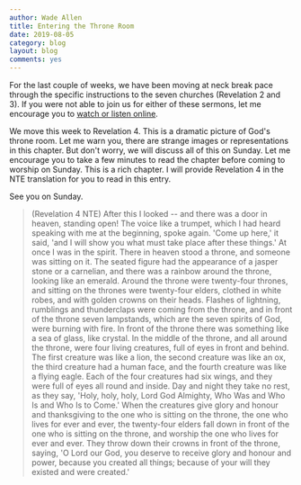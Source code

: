 ```yaml
---
author: Wade Allen
title: Entering the Throne Room
date: 2019-08-05
category: blog
layout: blog
comments: yes
---
```


For the last couple of weeks, we have been moving at neck break pace through the specific instructions to the seven churches (Revelation 2 and 3). If you were not able to join us for either of these sermons, let me encourage you to [watch or listen online](https://fbcmuncie.org/keepup).

We move this week to Revelation 4. This is a dramatic picture of God's throne room. Let me warn you, there are strange images or representations in this chapter. But don't worry, we will discuss all of this on Sunday. Let me encourage you to take a few minutes to read the chapter before coming to worship on Sunday. This is a rich chapter. I will provide Revelation 4 in the NTE translation for you to read in this entry.

See you on Sunday.

>(Revelation 4 NTE) After this I looked -- and there was a door in heaven, standing open! The voice like a trumpet, which I had heard speaking with me at the beginning, spoke again. 'Come up here,' it said, 'and I will show you what must take place after these things.' At once I was in the spirit. There in heaven stood a throne, and someone was sitting on it. The seated figure had the appearance of a jasper stone or a carnelian, and there was a rainbow around the throne, looking like an emerald. Around the throne were twenty-four thrones, and sitting on the thrones were twenty-four elders, clothed in white robes, and with golden crowns on their heads. Flashes of lightning, rumblings and thunderclaps were coming from the throne, and in front of the throne seven lampstands, which are the seven spirits of God, were burning with fire. In front of the throne there was something like a sea of glass, like crystal. In the middle of the throne, and all around the throne, were four living creatures, full of eyes in front and behind. The first creature was like a lion, the second creature was like an ox, the third creature had a human face, and the fourth creature was like a flying eagle. Each of the four creatures had six wings, and they were full of eyes all round and inside. Day and night they take no rest, as they say, 'Holy, holy, holy, Lord God Almighty, Who Was and Who Is and Who Is to Come.' When the creatures give glory and honour and thanksgiving to the one who is sitting on the throne, the one who lives for ever and ever, the twenty-four elders fall down in front of the one who is sitting on the throne, and worship the one who lives for ever and ever. They throw down their crowns in front of the throne, saying, 'O Lord our God, you deserve to receive glory and honour and power, because you created all things; because of your will they existed and were created.'

